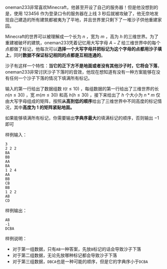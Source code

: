 oneman233非常喜欢Minecraft，他甚至开设了自己的服务器！但是他没想到的是，使用 $123456$ 作为登录口令的服务器在上线 $3$ 秒后就被攻破了，他无奈地发现自己建造的所有建筑都被夷为了平地，并且世界里只剩下了一堆沙子供他重建家园。

Minecraft的世界可以被理解成一个长为 $n$ ，宽为 $m$ ，高为 $h$ 的三维世界。为了重建被破坏的建筑，oneman233凭着记忆用大写字母 $A-Z$ 给三维世界中的每个点都做了标记，他每次可以**选择一个大写字母并把标记为这个字母的点都用沙子填上**，同时**数据不保证标记相同的点都是互相连通的**。

沙子有这样一个特性：**当它的正下方不是地面或者没有其他沙子时，它将会下落**，oneman233非常讨厌沙子下落时的音效，他现在想知道有没有一种方案能够在没有任何一个沙子下落的情况下填满所有标记。

输入的第一行给出了数据组数 $t(t\leq 10)$ ，每组数据的第一行给出了三维世界的长 $n(n\leq 30)$ ，宽 $m(m\leq 30)$ 和高 $h(h\leq 30)$ ，接下来给出了 $h$ 个大小为 $n*m$ 仅由大写字母组成的矩阵，按照**从高到低的顺序**给出了三维世界中不同高度的标记情况，其中**高度为 $1$ 的矩阵紧贴地面。**

如果能够填满所有标记，你需要输出**字典序最大**的填满标记的顺序，否则输出 $-1$ 即可

样例输入：

```
3
2 2 2
BA
BB
AA
BA
1 2 4
AA
BB
CB
BB
1 2 2
AB
CD
```

样例输出：

```
AB
-1
DCBA
```

样例说明：

* 对于第一组数据，只有`AB`一种答案，先放`B`标记的话会导致沙子下落
* 对于第二组数据，无论先放哪种标记都会导致沙子下落
* 对于第三组数据，`DBCA`也是一种可能的顺序，但是它的字典序小于`DCBA`